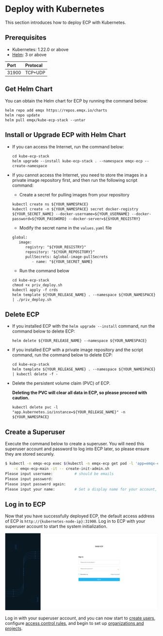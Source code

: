 # Deploy with Kubernetes

This section introduces how to deploy ECP with Kubernetes. 

## Prerequisites

- Kubernetes: 1.22.0 or above
- [Helm](https://helm.sh/): 3 or above

| Port               | Protocal          |
| :----------------- | :------------ |
|  31900             | TCP+UDP       |

## Get Helm Chart

You can obtain the Helm chart for ECP by running the command below:

```shell
helm repo add emqx https://repos.emqx.io/charts
helm repo update
helm pull emqx/kube-ecp-stack --untar
```

## Install or Upgrade ECP with Helm Chart

- If you can access the Internet, run the command below:
   ```shell
   cd kube-ecp-stack
   helm upgrade --install kube-ecp-stack . --namespace emqx-ecp --create-namespace
   ```
- If you cannot access the Internet, you need to store the images in a private image repository first, and then run the following script command:
   
   - Create a secret for pulling images from your repository
   ```shell
   kubectl create ns ${YOUR_NAMESPACE}
   kubectl create -n ${YOUR_NAMESPACE} secret docker-registry ${YOUR_SECRET_NAME} --docker-username=${YOUR_USERNAME} --docker-password=${YOUR_PASSWORD} --docker-server=${$YOUR_REGISTRY}
   ```
   - Modify the secret name in the `values.yaml` file
   ```shell
   global:
      image:
         registry: "${YOUR_REGISTRY}"
         repository: "${YOUR_REPOSITORY}"
         pullSecrets: &global-image-pullSecrets
            - name: "${YOUR_SECRET_NAME}
   ```
   - Run the command below
   ```shell
   cd kube-ecp-stack
   chmod +x priv_deploy.sh
   kubectl apply -f crds
   helm template ${YOUR_RELEASE_NAME} . --namespace ${YOUR_NAMESPACE} | ./priv_deploy.sh
   ```

## Delete ECP

- If you installed ECP with the `helm upgrade --install` command, run the command below to delete ECP:

   ```shell
   helm delete ${YOUR_RELEASE_NAME} --namespace ${YOUR_NAMESPACE}
   ```
- If you installed ECP with a private image repository and the script command, run the command below to delete ECP:

   ```shell
   cd kube-ecp-stack
   helm template ${YOUR_RELEASE_NAME} . --namespace ${YOUR_NAMESPACE} | kubectl delete -f -
   ```
- Delete the persistent volume claim (PVC) of ECP. 

   **Deleting the PVC will clear all data in ECP, so please proceed with caution.**
   ```shell
   kubectl delete pvc -l "app.kubernetes.io/instance=${YOUR_RELEASE_NAME}" -n ${YOUR_NAMESPACE}
   ```


## Create a Superuser

Execute the command below to create a superuser. You will need this superuser account and password to log into ECP later, so please ensure they are stored securely.

```bash
$ kubectl -n emqx-ecp exec $(kubectl -n emqx-ecp get pod -l 'app=emqx-ecp-main' -o jsonpath='{.items[0].metadata.name}') \
    -c emqx-ecp-main -it -- create-init-admin.sh
Please input username:          # should be emails
Please input password:          
Please input password again:    
Please input your name:         # Set a display name for your account, for example, ECPAdmin
```

## Log in to ECP 

Now that you have successfully deployed ECP, the default access address of ECP is `http://{kubernetes-node-ip}:31900`. Log in to ECP with your superuser account to start the system initialization.


<img src="./_assets/ECP-login.png" alt="Log in" style="zoom:50%;" />

Log in with your superuser account, and you can now start to [create users](../system_admin/user_management.md), configure [access control rules](../acl/introduction.md), and begin to set up [organizations and projects](../system_admin/introduction.md). 